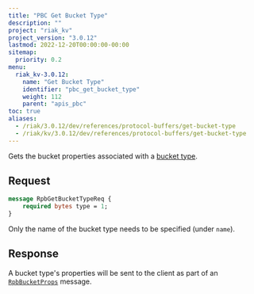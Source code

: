 ```yaml
---
title: "PBC Get Bucket Type"
description: ""
project: "riak_kv"
project_version: "3.0.12"
lastmod: 2022-12-20T00:00:00-00:00
sitemap:
  priority: 0.2
menu:
  riak_kv-3.0.12:
    name: "Get Bucket Type"
    identifier: "pbc_get_bucket_type"
    weight: 112
    parent: "apis_pbc"
toc: true
aliases:
  - /riak/3.0.12/dev/references/protocol-buffers/get-bucket-type
  - /riak/kv/3.0.12/dev/references/protocol-buffers/get-bucket-type
---
```


Gets the bucket properties associated with a [bucket type]({{<baseurl>}}riak/kv/3.0.12/using/cluster-operations/bucket-types).

## Request

```protobuf
message RpbGetBucketTypeReq {
    required bytes type = 1;
}
```

Only the name of the bucket type needs to be specified (under `name`).

## Response

A bucket type's properties will be sent to the client as part of an
[`RpbBucketProps`]({{<baseurl>}}riak/kv/3.0.12/developing/api/protocol-buffers/get-bucket-props) message.

